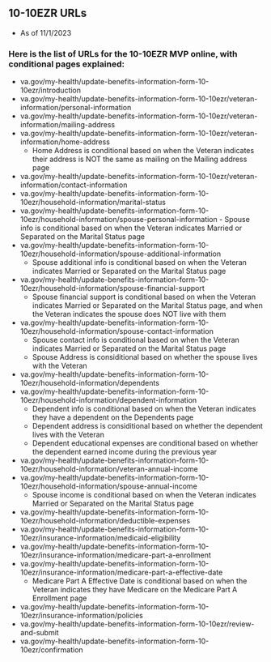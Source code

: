 ## 10-10EZR URLs
- As of 11/1/2023

### Here is the list of URLs for the 10-10EZR MVP online, with conditional pages explained:
  - va.gov/my-health/update-benefits-information-form-10-10ezr/introduction
  - va.gov/my-health/update-benefits-information-form-10-10ezr/veteran-information/personal-information
  - va.gov/my-health/update-benefits-information-form-10-10ezr/veteran-information/mailing-address
  - va.gov/my-health/update-benefits-information-form-10-10ezr/veteran-information/home-address
       - Home Address is conditional based on when the Veteran indicates their address is NOT the same as mailing on the Mailing address page
  - va.gov/my-health/update-benefits-information-form-10-10ezr/veteran-information/contact-information
  - va.gov/my-health/update-benefits-information-form-10-10ezr/household-information/marital-status
  - va.gov/my-health/update-benefits-information-form-10-10ezr/household-information/spouse-personal-information
         - Spouse info is conditional based on when the Veteran indicates Married or Separated on the Marital Status page
  - va.gov/my-health/update-benefits-information-form-10-10ezr/household-information/spouse-additional-information
       - Spouse additional info is conditional based on when the Veteran indicates Married or Separated on the Marital Status page
  - va.gov/my-health/update-benefits-information-form-10-10ezr/household-information/spouse-financial-support
       - Spouse financial support is conditional based on when the Veteran indicates Married or Separated on the Marital Status page, and when the Veteran indicates the spouse does NOT live with them
  - va.gov/my-health/update-benefits-information-form-10-10ezr/household-information/spouse-contact-information
       - Spouse contact info is conditional based on when the Veteran indicates Married or Separated on the Marital Status page
       - Spouse Address is considitional based on whether the spouse lives with the Veteran
  - va.gov/my-health/update-benefits-information-form-10-10ezr/household-information/dependents
  - va.gov/my-health/update-benefits-information-form-10-10ezr/household-information/dependent-information
       - Dependent info is conditional based on when the Veteran indicates they have a dependent on the Dependents page
       - Dependent address is considitional based on whether the dependent lives with the Veteran
       - Dependent educational expenses are conditional based on whether the dependent earned income during the previous year
  - va.gov/my-health/update-benefits-information-form-10-10ezr/household-information/veteran-annual-income
  - va.gov/my-health/update-benefits-information-form-10-10ezr/household-information/spouse-annual-income
       - Spouse income is conditional based on when the Veteran indicates Married or Separated on the Marital Status page
  - va.gov/my-health/update-benefits-information-form-10-10ezr/household-information/deductible-expenses
  - va.gov/my-health/update-benefits-information-form-10-10ezr/insurance-information/medicaid-eligibility
  - va.gov/my-health/update-benefits-information-form-10-10ezr/insurance-information/medicare-part-a-enrollment
  - va.gov/my-health/update-benefits-information-form-10-10ezr/insurance-information/medicare-part-a-effective-date
       - Medicare Part A Effective Date is conditional based on when the Veteran indicates they have Medicare on the Medicare Part A Enrollment page
  - va.gov/my-health/update-benefits-information-form-10-10ezr/insurance-information/policies
  - va.gov/my-health/update-benefits-information-form-10-10ezr/review-and-submit
  - va.gov/my-health/update-benefits-information-form-10-10ezr/confirmation



